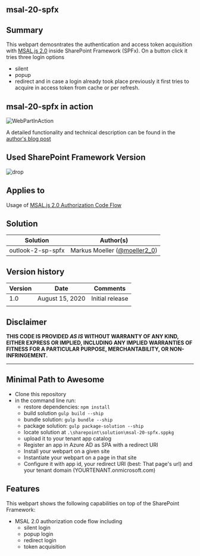 ## msal-20-spfx

## Summary
This webpart demosntrates the authentication and access token acquisition with [MSAL.js 2.0](https://github.com/AzureAD/microsoft-authentication-library-for-js/tree/dev/lib/msal-browser) inside SharePoint Framework (SPFx). On a button click it tries three login options
* silent
* popup
* redirect
and in case a login already took place previously it first tries to acquire in access token from cache or per refresh.

## msal-20-spfx in action
![WebPartInAction](https://mmsharepoint.files.wordpress.com/2020/08/04mailresult.png)

A detailed functionality and technical description can be found in the [author's blog post](https://mmsharepoint.wordpress.com/2020/08/15/using-msal-js-2-0-in-sharepoint-framework-spfx/)

## Used SharePoint Framework Version

![drop](https://img.shields.io/badge/drop-1.11.0-green.svg)

## Applies to
Usage of [MSAL.js 2.0 Authorization Code Flow](https://github.com/AzureAD/microsoft-authentication-library-for-js/tree/dev/lib/msal-browser)

## Solution

Solution|Author(s)
--------|---------
outlook-2-sp-spfx| Markus Moeller ([@moeller2_0](http://www.twitter.com/moeller2_0))

## Version history

Version|Date|Comments
-------|----|--------
1.0|August 15, 2020|Initial release
||

## Disclaimer

**THIS CODE IS PROVIDED *AS IS* WITHOUT WARRANTY OF ANY KIND, EITHER EXPRESS OR IMPLIED, INCLUDING ANY IMPLIED WARRANTIES OF FITNESS FOR A PARTICULAR PURPOSE, MERCHANTABILITY, OR NON-INFRINGEMENT.**

---

## Minimal Path to Awesome
* Clone this repository
* in the command line run:
  * restore dependencies: `npm install`
  * build solution `gulp build --ship`
  * bundle solution: `gulp bundle --ship`
  * package solution: `gulp package-solution --ship`
  * locate solution at `.\sharepoint\solution\msal-20-spfx.sppkg` 
  * upload it to your tenant app catalog
  * Register an app in Azure AD as SPA with a redirect URI
  * Install your webpart on a given site 
  * Instantiate your webpart on a page in that site
  * Configure it with app id, your redirect URI (best: That page's url) and your tenant domain (YOURTENANT.onmicrosoft.com)

## Features

This webpart shows the following capabilities on top of the SharePoint Framework:

* MSAL 2.0 authorization code flow including
  * silent login
  * popup login
  * redirect login
  * token acquisition
